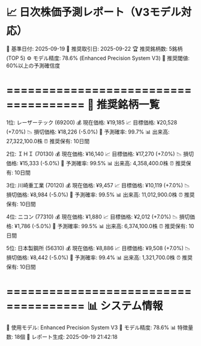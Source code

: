 📈 日次株価予測レポート（V3モデル対応）
=====================================

📅 基準日付: 2025-09-19
📅 推奨取引日: 2025-09-22
🏆 推奨銘柄数: 5銘柄 (TOP 5)
⚙️ モデル精度: 78.6% (Enhanced Precision System V3)
🎯 推奨閾値: 60%以上の予測確信度

=====================================
🎯 推奨銘柄一覧
=====================================

1位: レーザーテック (69200)
  💰 現在価格: ¥19,185
  📈 目標価格: ¥20,528 (+7.0%)
  📉 損切価格: ¥18,226 (-5.0%)
  🎯 予測確率: 99.7%
  📊 出来高: 27,322,100.0株
  ⏰ 推奨保有: 10日間

2位: ＩＨＩ (70130)
  💰 現在価格: ¥16,140
  📈 目標価格: ¥17,270 (+7.0%)
  📉 損切価格: ¥15,333 (-5.0%)
  🎯 予測確率: 99.5%
  📊 出来高: 4,358,400.0株
  ⏰ 推奨保有: 10日間

3位: 川崎重工業 (70120)
  💰 現在価格: ¥9,457
  📈 目標価格: ¥10,119 (+7.0%)
  📉 損切価格: ¥8,984 (-5.0%)
  🎯 予測確率: 99.5%
  📊 出来高: 11,012,900.0株
  ⏰ 推奨保有: 10日間

4位: ニコン (77310)
  💰 現在価格: ¥1,880
  📈 目標価格: ¥2,012 (+7.0%)
  📉 損切価格: ¥1,786 (-5.0%)
  🎯 予測確率: 99.5%
  📊 出来高: 6,374,100.0株
  ⏰ 推奨保有: 10日間

5位: 日本製鋼所 (56310)
  💰 現在価格: ¥8,886
  📈 目標価格: ¥9,508 (+7.0%)
  📉 損切価格: ¥8,442 (-5.0%)
  🎯 予測確率: 99.4%
  📊 出来高: 1,321,700.0株
  ⏰ 推奨保有: 10日間

=====================================
📊 システム情報
=====================================
🤖 使用モデル: Enhanced Precision System V3
🎯 モデル精度: 78.6%
📊 特徴量数: 18個
📅 レポート生成: 2025-09-19 21:42:18
